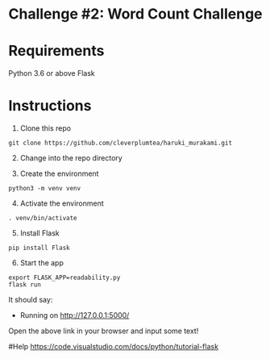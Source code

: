 # Challenge #2: Word Count Challenge

# Requirements
Python 3.6 or above
Flask

# Instructions

1. Clone this repo
```
git clone https://github.com/cleverplumtea/haruki_murakami.git
```

2. Change into the repo directory


3. Create the environment
```
python3 -m venv venv
```

4. Activate the environment
```
. venv/bin/activate
```

5. Install Flask
```
pip install Flask
```

6. Start the app
```
export FLASK_APP=readability.py
flask run
```
It should say:
 * Running on http://127.0.0.1:5000/

Open the above link in your browser and input some text!

#Help
https://code.visualstudio.com/docs/python/tutorial-flask
